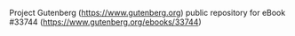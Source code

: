 Project Gutenberg (https://www.gutenberg.org) public repository for eBook #33744 (https://www.gutenberg.org/ebooks/33744)
